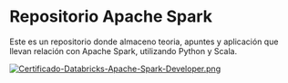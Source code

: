 # Repositorio Apache Spark
Este es un repositorio donde almaceno teoria, apuntes y aplicación que llevan relación con Apache Spark,
utilizando Python y Scala.

[![Certificado-Databricks-Apache-Spark-Developer.png](https://i.postimg.cc/W1vh3FBH/Certificado-Databricks-Apache-Spark-Developer.png)](https://postimg.cc/9rLWgMFd)